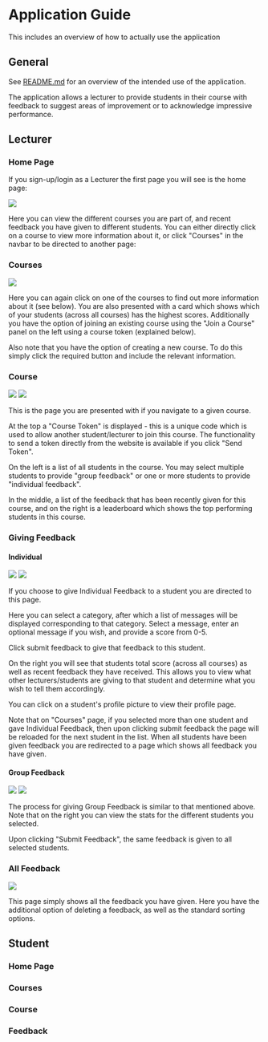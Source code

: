 # Application Guide

This includes an overview of how to actually use the application

## General

See [README.md](http://stgit.dcs.gla.ac.uk/tp3-2018-ese1/dissertation/blob/master/README.md) for an overview of the intended use of the application.

The application allows a lecturer to provide students in their course with feedback to suggest areas of improvement or to acknowledge impressive performance.

## Lecturer

### Home Page

If you sign-up/login as a Lecturer the first page you will see is the home page:

<img src="docs/program-docs/general/screenshots/lecturer_home.png">

Here you can view the different courses you are part of, and recent feedback you have given to different students. You can either directly click on a course to view more information about it, or click "Courses" in the navbar to be directed to another page:

### Courses


<img src="docs/program-docs/general/screenshots/lecturer_courses.png">

Here you can again click on one of the courses to find out more information about it (see below). You are also presented with a card which shows which of your students (across all courses) has the highest scores. Additionally you have the option of joining an existing course using the "Join a Course" panel on the left using a course token (explained below).

Also note that you have the option of creating a new course. To do this simply click the required button and include the relevant information.

### Course

<img src="docs/program-docs/general/screenshots/lecturer_course1.png">

<img src="docs/program-docs/general/screenshots/lecturer_course2.png">

This is the page you are presented with if you navigate to a given course.

At the top a "Course Token" is displayed - this is a unique code which is used to allow another student/lecturer to join this course. The functionality to send a token directly from the website is available if you click "Send Token".

On the left is a list of all students in the course. You may select multiple students to provide "group feedback" or one or more students to provide "individual feedback".

In the middle, a list of the feedback that has been recently given for this course, and on the right is a leaderboard which shows the top performing students in this course.


### Giving Feedback

#### Individual

<img src="docs/program-docs/general/screenshots/lecturer_indiv_fb1.png">

<img src="docs/program-docs/general/screenshots/lecturer_indiv_fb2.png">

If you choose to give Individual Feedback to a student you are directed to this page.

Here you can select a category, after which a list of messages will be displayed corresponding to that category. Select a message, enter an optional message if you wish, and provide a score from 0-5.

Click submit feedback to give that feedback to this student.

On the right you will see that students total score (across all courses) as well as recent feedback they have received. This allows you to view what other lecturers/students are giving to that student and determine what you wish to tell them accordingly.

You can click on a student's profile picture to view their profile page.

Note that on "Courses" page, if you selected more than one student and gave Individual Feedback, then upon clicking submit feedback the page will be reloaded for the next student in the list. When all students have been given feedback you are redirected to a page which shows all feedback you have given.

#### Group Feedback

<img src="docs/program-docs/general/screenshots/lecturer_group_fb1.png">

<img src="docs/program-docs/general/screenshots/lecturer_group_fb2.png">

The process for giving Group Feedback is similar to that mentioned above. Note that on the right you can view the stats for the different students you selected.

Upon clicking "Submit Feedback", the same feedback is given to all selected students.


### All Feedback

<img src="docs/program-docs/general/screenshots/lecturer_all_fb.png">

This page simply shows all the feedback you have given. Here you have the additional option of deleting a feedback, as well as the standard sorting options.


## Student

### Home Page

### Courses

### Course

### Feedback

